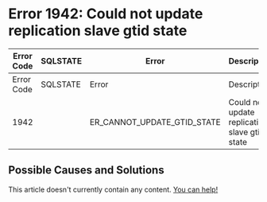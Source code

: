
# Error 1942: Could not update replication slave gtid state


| Error Code | SQLSTATE | Error | Description |
| --- | --- | --- | --- |
| Error Code | SQLSTATE | Error | Description |
| 1942 |  | ER_CANNOT_UPDATE_GTID_STATE | Could not update replication slave gtid state |




## Possible Causes and Solutions


This article doesn't currently contain any content. [You can help!](/kb/en/writing-and-editing-knowledge-base-articles/)

